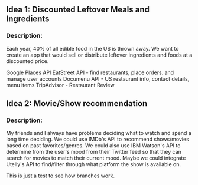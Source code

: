 
## Idea 1: Discounted Leftover Meals and Ingredients

### Description: 
Each year, 40% of all edible food in the US is thrown away. We want to create an app that would sell or distribute leftover ingredients and foods at a discounted price. 

Google Places API
EatStreet API - find restaurants, place orders. and manage user accounts
Documenu API - US restaurant info, contact details, menu items
TripAdvisor - Restaurant Review

## Idea 2: Movie/Show recommendation

### Description:
My friends and I always have problems deciding what to watch and spend a long time deciding. We could use IMDb's API to recommend shows/movies based on past favorites/genres. We could also use IBM Watson's API to determine from the user's mood from their Twitter feed so that they can search for movies to match their current mood. Maybe we could integrate Utelly's API to find/filter through what platform the show is available on.

This is just a test to see how branches work.
